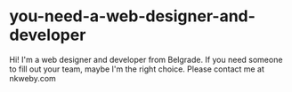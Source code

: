 # you-need-a-web-designer-and-developer
Hi! I'm a web designer and developer from Belgrade. If you need someone to fill out your team, maybe I'm the right choice. Please contact me at nkweby.com
